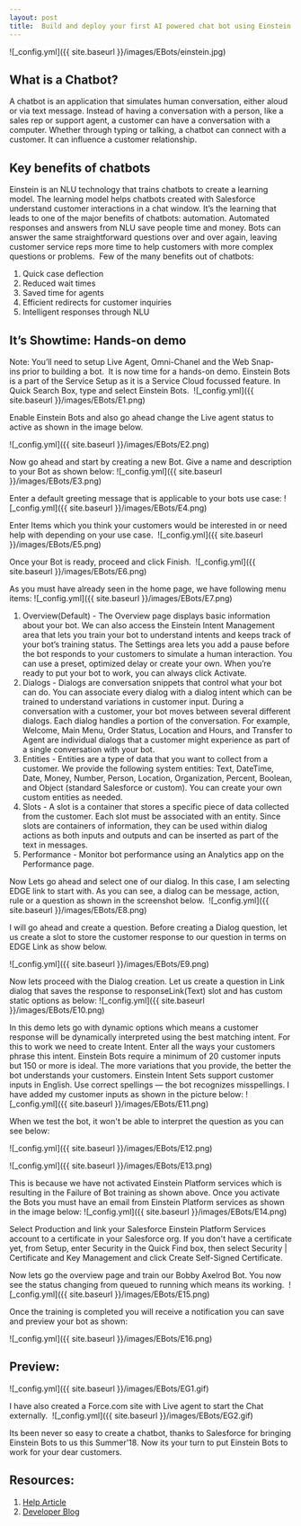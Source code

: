 ```yaml
---
layout: post
title:  Build and deploy your first AI powered chat bot using Einstein on Salesforce Service Cloud
---
```

![_config.yml]({{ site.baseurl }}/images/EBots/einstein.jpg)

## What is a Chatbot?
A chatbot is an application that simulates human conversation, either aloud or via text message. Instead of having a conversation with a person, like a sales rep or support agent, a customer can have a conversation with a computer. Whether through typing or talking, a chatbot can connect with a customer. It can influence a customer relationship.

## Key benefits of chatbots
Einstein is an NLU technology that trains chatbots to create a learning model. The learning model helps chatbots created with Salesforce understand customer interactions in a chat window. It’s the learning that leads to one of the major benefits of chatbots: automation. Automated responses and answers from NLU save people time and money. Bots can answer the same straightforward questions over and over again, leaving customer service reps more time to help customers with more complex questions or problems.  Few of the many benefits out of chatbots:
1. Quick case deflection
2. Reduced wait times
3. Saved time for agents
4. Efficient redirects for customer inquiries
5. Intelligent responses through NLU

## It’s Showtime: Hands-on demo 
Note: You’ll need to setup Live Agent, Omni-Chanel and the Web Snap-ins prior to building a bot. 
It is now time for a hands-on demo. Einstein Bots is a part of the Service Setup as it is a Service Cloud focussed feature. In Quick Search Box, type and select Einstein Bots. 
![_config.yml]({{ site.baseurl }}/images/EBots/E1.png)

Enable Einstein Bots and also go ahead change the Live agent status to active as shown in the image below.

![_config.yml]({{ site.baseurl }}/images/EBots/E2.png)

Now go ahead and start by creating a new Bot. Give a name and description to your Bot as shown below:
![_config.yml]({{ site.baseurl }}/images/EBots/E3.png)

Enter a default greeting message that is applicable to your bots use case:
![_config.yml]({{ site.baseurl }}/images/EBots/E4.png)

Enter Items which you think your customers would be interested in or need help with depending on your use case. 
![_config.yml]({{ site.baseurl }}/images/EBots/E5.png)

Once your Bot is ready, proceed and click Finish. 
![_config.yml]({{ site.baseurl }}/images/EBots/E6.png)

As you must have already seen in the home page, we have following menu items:
![_config.yml]({{ site.baseurl }}/images/EBots/E7.png)

1. Overview(Default) - The Overview page displays basic information about your bot. We can also access the Einstein Intent Management area that lets you train your bot to understand intents and keeps track of your bot’s training status. The Settings area lets you add a pause before the bot responds to your customers to simulate a human interaction. You can use a preset, optimized delay or create your own. When you’re ready to put your bot to work, you can always click Activate.
2. Dialogs - Dialogs are conversation snippets that control what your bot can do. You can associate every dialog with a dialog intent which can be trained to understand variations in customer input. During a conversation with a customer, your bot moves between several different dialogs. Each dialog handles a portion of the conversation. For example, Welcome, Main Menu, Order Status, Location and Hours, and Transfer to Agent are individual dialogs that a customer might experience as part of a single conversation with your bot.
3. Entities - Entities are a type of data that you want to collect from a customer. We provide the following system entities: Text, DateTime, Date, Money, Number, Person, Location, Organization, Percent, Boolean, and Object (standard Salesforce or custom). You can create your own custom entities as needed.
4. Slots - A slot is a container that stores a specific piece of data collected from the customer. Each slot must be associated with an entity. Since slots are containers of information, they can be used within dialog actions as both inputs and outputs and can be inserted as part of the text in messages.
5. Performance - Monitor bot performance using an Analytics app on the Performance page.

Now Lets go ahead and select one of our dialog. In this case, I am selecting EDGE link to start with. As you can see, a dialog can be message, action, rule or a question as shown in the screenshot below. 
![_config.yml]({{ site.baseurl }}/images/EBots/E8.png)

I will go ahead and create a question. Before creating a Dialog question, let us create a slot to store the customer response to our question in terms on EDGE Link as show below.

![_config.yml]({{ site.baseurl }}/images/EBots/E9.png)

Now lets proceed with the Dialog creation. Let us create a question in Link dialog that saves the response to responseLink(Text) slot and has custom static options as below:
![_config.yml]({{ site.baseurl }}/images/EBots/E10.png)

In this demo lets go with dynamic options which means a customer response will be dynamically interpreted using the best matching intent. For this to work we need to create Intent. Enter all the ways your customers phrase this intent. Einstein Bots require a minimum of 20 customer inputs but 150 or more is ideal. The more variations that you provide, the better the bot understands your customers. Einstein Intent Sets support customer inputs in English. Use correct spellings — the bot recognizes misspellings. I have added my customer inputs as shown in the picture below:
![_config.yml]({{ site.baseurl }}/images/EBots/E11.png)

 When we test the bot, it won't be able to interpret the question as you can see below:
 
 ![_config.yml]({{ site.baseurl }}/images/EBots/E12.png)
 
 ![_config.yml]({{ site.baseurl }}/images/EBots/E13.png)

This is because we have not activated Einstein Platform services which is resulting in the Failure of Bot training as shown above. Once you activate the Bots you must have an email from Einstein Platform services as shown in the image below:
![_config.yml]({{ site.baseurl }}/images/EBots/E14.png)

Select Production and link your Salesforce Einstein Platform Services account to a certificate in your Salesforce org. If you don't have a certificate yet, from Setup, enter Security in the Quick Find box, then select Security |
Certificate and Key Management and click Create Self-Signed Certificate.

Now lets go the overview page and train our Bobby Axelrod Bot. You now see the status changing from queued to running which means its working. 
![_config.yml]({{ site.baseurl }}/images/EBots/E15.png)

Once the training is completed you will receive a notification you can save and preview your bot as shown:

![_config.yml]({{ site.baseurl }}/images/EBots/E16.png)

## Preview:
![_config.yml]({{ site.baseurl }}/images/EBots/EG1.gif)

I have also created a Force.com site with Live agent to start the Chat externally. 
![_config.yml]({{ site.baseurl }}/images/EBots/EG2.gif)

Its been never so easy to create a chatbot, thanks to Salesforce for bringing Einstein Bots to us this Summer'18. Now its your turn to put Einstein Bots to work for your dear customers. 

## Resources:
1. [Help Article](https://help.salesforce.com/articleView?id=bots_service_web_chat.htm&type=5)
2. [Developer Blog](https://developer.salesforce.com/blogs/2018/06/summer18-einstein-bots-for-the-people.html)
